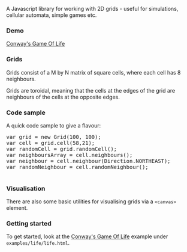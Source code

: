 A Javascript library for working with 2D grids - useful for simulations, cellular automata, simple games etc.

### Demo

[Conway's Game Of Life](https://cdn.rawgit.com/martinpllu/cellgrid/master/examples/life/life.html)

### Grids

Grids consist of a M by N matrix of square cells, where each cell has 8 neighbours.

Grids are toroidal, meaning that the cells at the edges of the grid are neighbours of the cells at the opposite edges.

### Code sample

A quick code sample to give a flavour:

<pre>
var grid = new Grid(100, 100);
var cell = grid.cell(58,21);
var randomCell = grid.randomCell();
var neighboursArray = cell.neighbours();
var neighbour = cell.neighbour(Direction.NORTHEAST);
var randomNeighbour = cell.randomNeighbour();

</pre>

### Visualisation

There are also some basic utilities for visualising grids via a `<canvas>` element.

### Getting started

To get started, look at the [Conway's Game Of Life](http://en.wikipedia.org/wiki/Conway's_Game_of_Life) example under `examples/life/life.html`.

